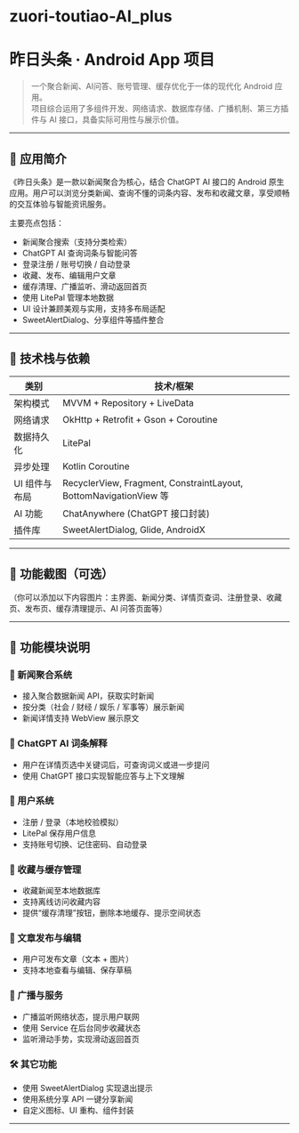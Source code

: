 # zuori-toutiao-AI_plus

# 昨日头条 · Android App 项目

> 一个聚合新闻、AI问答、账号管理、缓存优化于一体的现代化 Android 应用。  
> 项目综合运用了多组件开发、网络请求、数据库存储、广播机制、第三方插件与 AI 接口，具备实际可用性与展示价值。

---

## 📱 应用简介

《昨日头条》是一款以新闻聚合为核心，结合 ChatGPT AI 接口的 Android 原生应用。用户可以浏览分类新闻、查询不懂的词条内容、发布和收藏文章，享受顺畅的交互体验与智能资讯服务。

主要亮点包括：

- 新闻聚合搜索（支持分类检索）
- ChatGPT AI 查询词条与智能问答
- 登录注册 / 账号切换 / 自动登录
- 收藏、发布、编辑用户文章
- 缓存清理、广播监听、滑动返回首页
- 使用 LitePal 管理本地数据
- UI 设计兼顾美观与实用，支持多布局适配
- SweetAlertDialog、分享组件等插件整合

---

## 🔧 技术栈与依赖

| 类别              | 技术/框架                             |
|------------------|--------------------------------------|
| 架构模式          | MVVM + Repository + LiveData         |
| 网络请求          | OkHttp + Retrofit + Gson + Coroutine |
| 数据持久化        | LitePal                              |
| 异步处理          | Kotlin Coroutine                     |
| UI 组件与布局      | RecyclerView, Fragment, ConstraintLayout, BottomNavigationView 等 |
| AI 功能           | ChatAnywhere (ChatGPT 接口封装)     |
| 插件库            | SweetAlertDialog, Glide, AndroidX    |

---

## 📸 功能截图（可选）

（你可以添加以下内容图片：主界面、新闻分类、详情页查词、注册登录、收藏页、发布页、缓存清理提示、AI 问答页面等）

---

## 🚀 功能模块说明

### 📰 新闻聚合系统
- 接入聚合数据新闻 API，获取实时新闻
- 按分类（社会 / 财经 / 娱乐 / 军事等）展示新闻
- 新闻详情支持 WebView 展示原文

### 🤖 ChatGPT AI 词条解释
- 用户在详情页选中关键词后，可查询词义或进一步提问
- 使用 ChatGPT 接口实现智能应答与上下文理解

### 👤 用户系统
- 注册 / 登录（本地校验模拟）
- LitePal 保存用户信息
- 支持账号切换、记住密码、自动登录

### 💾 收藏与缓存管理
- 收藏新闻至本地数据库
- 支持离线访问收藏内容
- 提供“缓存清理”按钮，删除本地缓存、提示空间状态

### 📝 文章发布与编辑
- 用户可发布文章（文本 + 图片）
- 支持本地查看与编辑、保存草稿

### 📡 广播与服务
- 广播监听网络状态，提示用户联网
- 使用 Service 在后台同步收藏状态
- 监听滑动手势，实现滑动返回首页

### 🛠️ 其它功能
- 使用 SweetAlertDialog 实现退出提示
- 使用系统分享 API 一键分享新闻
- 自定义图标、UI 重构、组件封装

---


